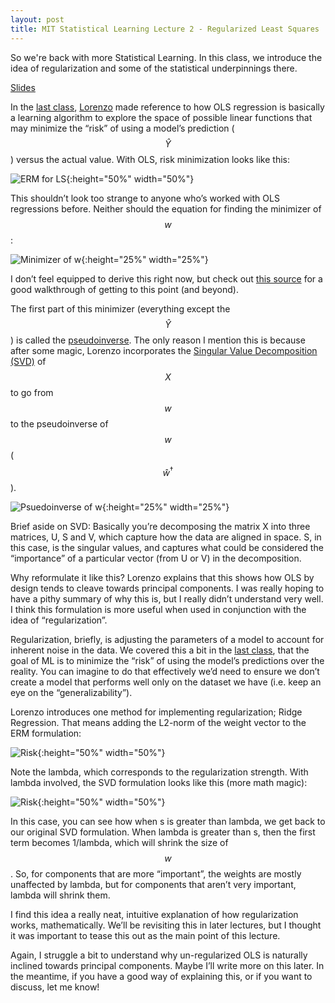 ```yaml
---
layout: post
title: MIT Statistical Learning Lecture 2 - Regularized Least Squares
---
```


So we're back with more Statistical Learning.  In this class, we introduce the idea of regularization and some of the statistical underpinnings there.

[Slides](http://www.mit.edu/~9.520/fall19/slides/Class03_RLS.pdf)

In the [last class](https://bpben.github.io/2019/09/25/stat_learning_lecture1/), [Lorenzo](https://cbmm.mit.edu/about/people/rosasco) made reference to how OLS regression is basically a learning algorithm to explore the space of possible linear functions that may minimize the “risk” of using a model’s prediction ($$ \hat{Y} $$) versus the actual value.  With OLS, risk minimization looks like this:

![ERM for LS]({{site.url}}/assets/stat_learning/lecture2_1.png){:height="50%" width="50%"}

This shouldn’t look too strange to anyone who’s worked with OLS regressions before.  Neither should the equation for finding the minimizer of $$ w $$:

![Minimizer of w]({{site.url}}/assets/stat_learning/lecture2_3.png){:height="25%" width="25%"}

I don’t feel equipped to derive this right now, but check out [this source](http://statweb.stanford.edu/~owen/courses/305-1415/ch2.pdf) for a good walkthrough of getting to this point (and beyond).

The first part of this minimizer (everything except the $$ \hat{Y} $$) is called the [pseudoinverse](https://en.wikipedia.org/wiki/Moore%E2%80%93Penrose_inverse).  The only reason I mention this is because after some magic, Lorenzo incorporates the [Singular Value Decomposition (SVD)](https://en.wikipedia.org/wiki/Singular_value_decomposition) of $$ X $$ to go from $$ w $$ to the pseudoinverse of $$ w $$ ($$ \hat{w}^\dagger $$).  

![Psuedoinverse of w]({{site.url}}/assets/stat_learning/lecture2_3.png){:height="25%" width="25%"}

Brief aside on SVD: Basically you’re decomposing the matrix X into three matrices, U, S and V, which capture how the data are aligned in space.  S, in this case, is the singular values, and captures what could be considered the “importance” of a particular vector (from U or V) in the decomposition.  

Why reformulate it like this? Lorenzo explains that this shows how OLS by design tends to cleave towards principal components.  I was really hoping to have a pithy summary of why this is, but I really didn’t understand very well.  I think this formulation is more useful when used in conjunction with the idea of “regularization”.

Regularization, briefly, is adjusting the parameters of a model to account for inherent noise in the data.  We covered this a bit in the [last class](https://bpben.github.io/2019/09/25/stat_learning_lecture1/), that the goal of ML is to minimize the “risk” of using the model’s predictions over the reality.  You can imagine to do that effectively we’d need to ensure we don’t create a model that performs well only on the dataset we have (i.e. keep an eye on the “generalizability”).

Lorenzo introduces one method for implementing regularization; Ridge Regression.  That means adding the L2-norm of the weight vector to the ERM formulation:

![Risk]({{site.url}}/assets/stat_learning/lecture2_4.png){:height="50%" width="50%"}

Note the lambda, which corresponds to the regularization strength.  With lambda involved, the SVD formulation looks like this (more math magic):

![Risk]({{site.url}}/assets/stat_learning/lecture2_5.png){:height="50%" width="50%"}

In this case, you can see how when s is greater than lambda, we get back to our original SVD formulation.  When lambda is greater than s, then the first term becomes 1/lambda, which will shrink the size of $$ w $$.  So, for components that are more “important”, the weights are mostly unaffected by lambda, but for components that aren’t very important, lambda will shrink them.

I find this idea a really neat, intuitive explanation of how regularization works, mathematically.  We’ll be revisiting this in later lectures, but I thought it was important to tease this out as the main point of this lecture.

Again, I struggle a bit to understand why un-regularized OLS is naturally inclined towards principal components.  Maybe I’ll write more on this later.  In the meantime, if you have a good way of explaining this, or if you want to discuss, let me know!